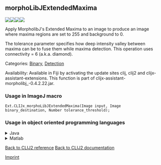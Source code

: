 ## morphoLibJExtendedMaxima
<img src="images/mini_empty_logo.png"/><img src="images/mini_empty_logo.png"/><img src="images/mini_clijx_logo.png"/><img src="images/mini_empty_logo.png"/>

Apply MorpholibJ's Extended Maxima to an image to produce an image where maxima regions are set to 255 and background to 0. 

The tolerance parameter specifies how deep intensity valley between maxima can be to fuse them while maxima detection.
This operation uses connectivity = 6 (a.k.a. diamond).

Categories: [Binary](https://clij.github.io/clij2-docs/reference__binary), [Detection](https://clij.github.io/clij2-docs/reference__detection)

Availability: Available in Fiji by activating the update sites clij, clij2 and clijx-assistant-extensions.
This function is part of clijx-assistant-morpholibj_-0.4.2.22.jar.

### Usage in ImageJ macro
```
Ext.CLIJx_morphoLibJExtendedMaxima(Image input, Image binary_destination, Number tolerance_threshold);
```


### Usage in object oriented programming languages



<details>

<summary>
Java
</summary>
<pre class="highlight">// init CLIJ and GPU
import net.haesleinhuepf.clijx.CLIJx;
import net.haesleinhuepf.clij.clearcl.ClearCLBuffer;
CLIJx clijx = CLIJx.getInstance();

// get input parameters
ClearCLBuffer input = clijx.push(inputImagePlus);
binary_destination = clijx.create(input);
float tolerance_threshold = 1.0;
</pre>

<pre class="highlight">
// Execute operation on GPU
clijx.morphoLibJExtendedMaxima(input, binary_destination, tolerance_threshold);
</pre>

<pre class="highlight">
// show result
binary_destinationImagePlus = clijx.pull(binary_destination);
binary_destinationImagePlus.show();

// cleanup memory on GPU
clijx.release(input);
clijx.release(binary_destination);
</pre>

</details>



<details>

<summary>
Matlab
</summary>
<pre class="highlight">% init CLIJ and GPU
clijx = init_clatlabx();

% get input parameters
input = clijx.pushMat(input_matrix);
binary_destination = clijx.create(input);
tolerance_threshold = 1.0;
</pre>

<pre class="highlight">
% Execute operation on GPU
clijx.morphoLibJExtendedMaxima(input, binary_destination, tolerance_threshold);
</pre>

<pre class="highlight">
% show result
binary_destination = clijx.pullMat(binary_destination)

% cleanup memory on GPU
clijx.release(input);
clijx.release(binary_destination);
</pre>

</details>



[Back to CLIJ2 reference](https://clij.github.io/clij2-docs/reference)
[Back to CLIJ2 documentation](https://clij.github.io/clij2-docs)

[Imprint](https://clij.github.io/imprint)
